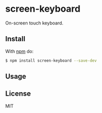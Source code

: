 # screen-keyboard

On-screen touch keyboard.

## Install

With [npm](http://npmjs.org) do:

```bash
$ npm install screen-keyboard --save-dev
```

## Usage


## License

MIT
